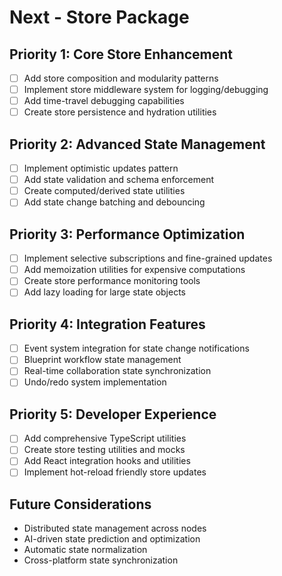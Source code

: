 # Next - Store Package

## Priority 1: Core Store Enhancement

- [ ] Add store composition and modularity patterns
- [ ] Implement store middleware system for logging/debugging
- [ ] Add time-travel debugging capabilities
- [ ] Create store persistence and hydration utilities

## Priority 2: Advanced State Management

- [ ] Implement optimistic updates pattern
- [ ] Add state validation and schema enforcement
- [ ] Create computed/derived state utilities
- [ ] Add state change batching and debouncing

## Priority 3: Performance Optimization

- [ ] Implement selective subscriptions and fine-grained updates
- [ ] Add memoization utilities for expensive computations
- [ ] Create store performance monitoring tools
- [ ] Add lazy loading for large state objects

## Priority 4: Integration Features

- [ ] Event system integration for state change notifications
- [ ] Blueprint workflow state management
- [ ] Real-time collaboration state synchronization
- [ ] Undo/redo system implementation

## Priority 5: Developer Experience

- [ ] Add comprehensive TypeScript utilities
- [ ] Create store testing utilities and mocks
- [ ] Add React integration hooks and utilities
- [ ] Implement hot-reload friendly store updates

## Future Considerations

- Distributed state management across nodes
- AI-driven state prediction and optimization
- Automatic state normalization
- Cross-platform state synchronization
